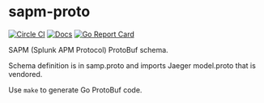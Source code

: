 # sapm-proto

[![Circle CI](https://circleci.com/gh/signalfx/sapm-proto.svg?style=svg)](https://circleci.com/gh/signalfx/sapm-proto)
[![Docs](https://godoc.org/github.com/signalfx/sapm-proto?status.svg)](https://pkg.go.dev/github.com/signalfx/sapm-proto)
[![Go Report Card](https://goreportcard.com/badge/github.com/signalfx/sapm-proto)](https://goreportcard.com/report/github.com/signalfx/sapm-proto)

SAPM (Splunk APM Protocol) ProtoBuf schema.

Schema definition is in samp.proto and imports Jaeger model.proto that is vendored.

Use `make` to generate Go ProtoBuf code.